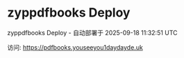 # zyppdfbooks Deploy

zyppdfbooks Deploy - 自动部署于 2025-09-18 11:32:51 UTC

访问: https://pdfbooks.youseeyou1daydayde.uk
